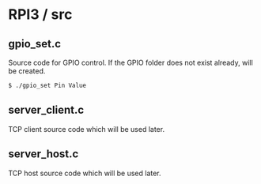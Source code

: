 # RPI3 / src

## gpio_set.c

Source code for GPIO control.
If the GPIO folder does not exist already, will be created.

```` bash
$ ./gpio_set Pin Value
````

## server_client.c

TCP client source code which will be used later.

## server_host.c

TCP host source code which will be used later.